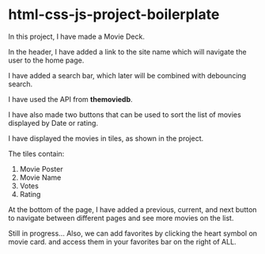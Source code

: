 # html-css-js-project-boilerplate

In this project, I have made a Movie Deck.

In the header, I have added a link to the site name which will navigate the user to the home page.

I have added a search bar, which later will be combined with debouncing search.

I have used the API from **themoviedb**.

I have also made two buttons that can be used to sort the list of movies displayed by Date or rating.

I have displayed the movies in tiles, as shown in the project.

The tiles contain:
  1. Movie Poster
  2. Movie Name
  3. Votes
  4. Rating

At the bottom of the page, I have added a previous, current, and next button to navigate between different pages and see more movies on the list.

Still in progress...
Also, we can add favorites by clicking the heart symbol on movie card. and access them in your favorites bar on the right of ALL.
